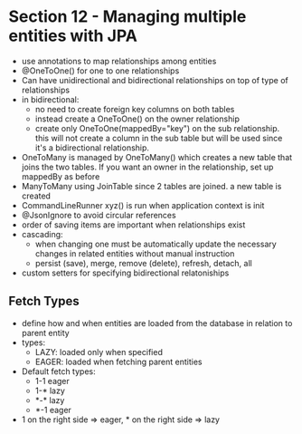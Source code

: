 # Section 12 - Managing multiple entities with JPA

- use annotations to map relationships among entities
- @OneToOne() for one to one relationships
- Can have unidirectional and bidirectional relationships on top of type of relationships
- in bidirectional:
  - no need to create foreign key columns on both tables
  - instead create a OneToOne() on the owner relationship
  - create only OneToOne(mappedBy="key") on the sub relationship. this will not create a column in the sub table but will be used since it's a bidirectional relationship.
- OneToMany is managed by OneToMany() which creates a new table that joins the two tables. If you want an owner in the relationship, set up mappedBy as before
- ManyToMany using JoinTable since 2 tables are joined. a new table is created
- CommandLineRunner xyz() is run when application context is init
- @JsonIgnore to avoid circular references
- order of saving items are important when relationships exist
- cascading:
  - when changing one must be automatically update the necessary changes in related entities without manual instruction
  - persist (save), merge, remove (delete), refresh, detach, all
- custom setters for specifying bidirectional relatoniships

## Fetch Types

- define how and when entities are loaded from the database in relation to parent entity
- types:
  - LAZY: loaded only when specified
  - EAGER: loaded when fetching parent entities
- Default fetch types:
  - 1-1 eager
  - 1-\* lazy
  - \*-\* lazy
  - \*-1 eager
- 1 on the right side => eager, \* on the right side => lazy
